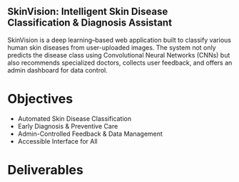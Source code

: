## SkinVision: Intelligent Skin Disease Classification & Diagnosis Assistant

SkinVision is a deep learning–based web application built to classify various human skin diseases from user-uploaded images. The system not only predicts the disease class using Convolutional Neural Networks (CNNs) but also recommends specialized doctors, collects user feedback, and offers an admin dashboard for data control.

# Objectives
- Automated Skin Disease Classification
- Early Diagnosis & Preventive Care
- Admin-Controlled Feedback & Data Management
- Accessible Interface for All

# Deliverables


